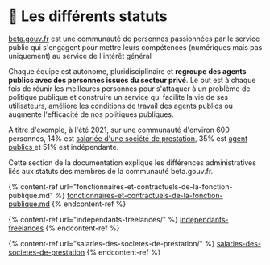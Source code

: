 # 🏤 Les différents statuts

[beta.gouv.fr](http://beta.gouv.fr) est une communauté de personnes passionnées par le service public qui s'engagent pour mettre leurs compétences (numériques mais pas uniquement) au service de l'intérêt général

Chaque équipe est autonome, pluridisciplinaire et **regroupe des agents publics avec des personnes issues du secteur privé**. Le but est à chaque fois de réunir les meilleures personnes pour s'attaquer à un problème de politique publique et construire un service qui facilite la vie de ses utilisateurs, améliore les conditions de travail des agents publics ou augmente l'efficacité de nos politiques publiques.

À titre d'exemple, à l'été 2021, sur une communauté d'environ 600 personnes, 14% est [salariée d'une société de prestation](salaries-des-societes-de-prestation/), 35% est [agent publics ](fonctionnaires-et-contractuels-de-la-fonction-publique.md)et 51% est indépendante.

Cette section de la documentation explique les différences administratives liés aux statuts des membres de la communauté beta.gouv.fr.

{% content-ref url="fonctionnaires-et-contractuels-de-la-fonction-publique.md" %}
[fonctionnaires-et-contractuels-de-la-fonction-publique.md](fonctionnaires-et-contractuels-de-la-fonction-publique.md)
{% endcontent-ref %}

{% content-ref url="independants-freelances/" %}
[independants-freelances](independants-freelances/)
{% endcontent-ref %}

{% content-ref url="salaries-des-societes-de-prestation/" %}
[salaries-des-societes-de-prestation](salaries-des-societes-de-prestation/)
{% endcontent-ref %}
